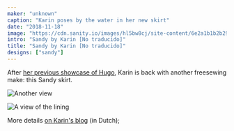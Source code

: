 ```yaml
---
maker: "unknown"
caption: "Karin poses by the water in her new skirt"
date: "2018-11-18"
image: "https://cdn.sanity.io/images/hl5bw8cj/site-content/6e2a1b1b2b2935542f32a362aa7876deb36f89fd-2000x1500.jpg"
intro: "Sandy by Karin [No traducido]"
title: "Sandy by Karin [No traducido]"
designs: ["sandy"]
---
```


After [her previous showcase of Hugo](/showcase/hugo-by-karin), Karin is back with another freesewing make:
this Sandy skirt.

![Another view](https://posts.freesewing.org/uploads/sandy_by_karin_view2_8711bae2d1.jpg "Another view")

![A view of the lining](https://posts.freesewing.org/uploads/sandy_by_karin_view3_0b7fdc87cd.jpg "A view of the lining")

More details [on Karin's blog](https://www.karinkay.nl/sandy-een-gratis-patroon-voor-een-cirkelrok-op-maat/) (in Dutch);

